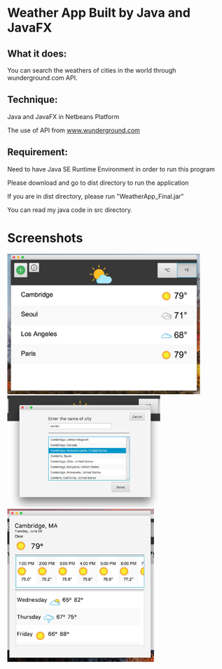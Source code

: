 # Weather App Built by Java and JavaFX

## What it does: 

You can search the weathers of cities in the world through wunderground.com API.

## Technique:

Java and JavaFX in Netbeans Platform

The use of API from www.wunderground.com 

## Requirement: 

Need to have Java SE Runtime Environment in order to run this program

Please download and go to dist directory to run the application

If you are in dist directory, please run "WeatherApp_Final.jar"

You can read my java code in src directory.

# Screenshots


<img src="images/mainpage.png" width="440" height="321">
<img src="images/searchquery.png" width="349" height="256">
<img src="images/detailpage.png" width="335" height="350">

